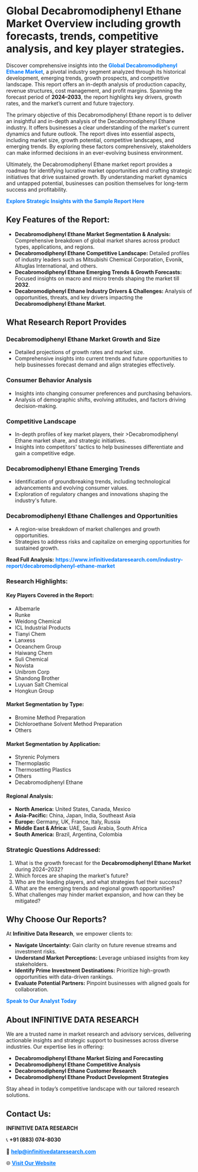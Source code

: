 <h1>Global Decabromodiphenyl Ethane Market Overview including growth forecasts, trends, competitive analysis, and key player strategies.</h1>
<p>
Discover comprehensive insights into the 
<a href="https://www.infinitivedataresearch.com/industry-report/decabromodiphenyl-ethane-market" rel="dofollow" style="color: #007BFF; text-decoration: none;"><strong>Global Decabromodiphenyl Ethane Market</strong></a>, a pivotal industry segment analyzed through its historical development, emerging trends, growth prospects, and competitive landscape. This report offers an in-depth analysis of production capacity, revenue structures, cost management, and profit margins. Spanning the forecast period of <strong>2024–2033</strong>, the report highlights key drivers, growth rates, and the market’s current and future trajectory.
</p>
<p>
The primary objective of this Decabromodiphenyl Ethane report is to deliver an insightful and in-depth analysis of the Decabromodiphenyl Ethane industry. It offers businesses a clear understanding of the market's current dynamics and future outlook. The report dives into essential aspects, including market size, growth potential, competitive landscapes, and emerging trends. By exploring these factors comprehensively, stakeholders can make informed decisions in an ever-evolving business environment.
</p>
<p>
Ultimately, the Decabromodiphenyl Ethane market report provides a roadmap for identifying lucrative market opportunities and crafting strategic initiatives that drive sustained growth. By understanding market dynamics and untapped potential, businesses can position themselves for long-term success and profitability.
</p>
<p>
<a href="https://www.infinitivedataresearch.com/request-sample/reportId=110343" style="color: #007BFF; text-decoration: none;"><strong>Explore Strategic Insights with the Sample Report Here</strong></a>
</p>

<h2>Key Features of the Report:</h2>
<ul>
<li><strong>Decabromodiphenyl Ethane Market Segmentation & Analysis:</strong> Comprehensive breakdown of global market shares across product types, applications, and regions.</li>
<li><strong>Decabromodiphenyl Ethane Competitive Landscape:</strong> Detailed profiles of industry leaders such as Mitsubishi Chemical Corporation, Evonik, Altuglas International, and others.</li>
<li><strong>Decabromodiphenyl Ethane Emerging Trends & Growth Forecasts:</strong> Focused insights on macro and micro trends shaping the market till <strong>2032</strong>.</li>
<li><strong>Decabromodiphenyl Ethane Industry Drivers & Challenges:</strong> Analysis of opportunities, threats, and key drivers impacting the <strong>Decabromodiphenyl Ethane Market</strong>.</li>
</ul>

<h2>What Research Report Provides</h2>
<h3>Decabromodiphenyl Ethane Market Growth and Size</h3>
<ul>
<li>Detailed projections of growth rates and market size.</li>
<li>Comprehensive insights into current trends and future opportunities to help businesses forecast demand and align strategies effectively.</li>
</ul>

<h3>Consumer Behavior Analysis</h3>
<ul>
<li>Insights into changing consumer preferences and purchasing behaviors.</li>
<li>Analysis of demographic shifts, evolving attitudes, and factors driving decision-making.</li>
</ul>

<h3>Competitive Landscape</h3>
<ul>
<li>In-depth profiles of key market players, their >Decabromodiphenyl Ethane market share, and strategic initiatives.</li>
<li>Insights into competitors' tactics to help businesses differentiate and gain a competitive edge.</li>
</ul>

<h3>Decabromodiphenyl Ethane Emerging Trends</h3>
<ul>
<li>Identification of groundbreaking trends, including technological advancements and evolving consumer values.</li>
<li>Exploration of regulatory changes and innovations shaping the industry's future.</li>
</ul>

<h3>Decabromodiphenyl Ethane Challenges and Opportunities</h3>
<ul>
<li>A region-wise breakdown of market challenges and growth opportunities.</li>
<li>Strategies to address risks and capitalize on emerging opportunities for sustained growth.</li>
</ul>
<p><strong>Read Full Analysis:</strong> <a href="https://www.infinitivedataresearch.com/industry-report/decabromodiphenyl-ethane-market" rel="dofollow" style="color: #007BFF; text-decoration: none;"><strong>https://www.infinitivedataresearch.com/industry-report/decabromodiphenyl-ethane-market</strong></a></p>
<h3>Research Highlights:</h3>
<h4>Key Players Covered in the Report:</h4>
<ul><li>Albemarle</li><li>Runke</li><li>Weidong Chemical</li><li>ICL Industrial Products</li><li>Tianyi Chem</li><li>Lanxess</li><li>Oceanchem Group</li><li>Haiwang Chem</li><li>Suli Chemical</li><li>Novista</li><li>Unibrom Corp</li><li>Shandong Brother</li><li>Luyuan Salt Chemical</li><li>Hongkun Group</li></ul>
<h4>Market Segmentation by Type:</h4>
<ul><li>Bromine Method Preparation</li><li>Dichloroethane Solvent Method Preparation</li><li>Others</li></ul>
<h4>Market Segmentation by Application:</h4>
<ul><li>Styrenic Polymers</li><li>Thermoplastic</li><li>Thermosetting Plastics</li><li>Others</li><li>Decabromodiphenyl Ethane</li></ul>

<h4>Regional Analysis:</h4>
<ul>
<li><strong>North America:</strong> United States, Canada, Mexico</li>
<li><strong>Asia-Pacific:</strong> China, Japan, India, Southeast Asia</li>
<li><strong>Europe:</strong> Germany, UK, France, Italy, Russia</li>
<li><strong>Middle East & Africa:</strong> UAE, Saudi Arabia, South Africa</li>
<li><strong>South America:</strong> Brazil, Argentina, Colombia</li>
</ul>

<h3>Strategic Questions Addressed:</h3>
<ol>
<li>What is the growth forecast for the <strong>Decabromodiphenyl Ethane Market</strong> during 2024–2032?</li>
<li>Which forces are shaping the market's future?</li>
<li>Who are the leading players, and what strategies fuel their success?</li>
<li>What are the emerging trends and regional growth opportunities?</li>
<li>What challenges may hinder market expansion, and how can they be mitigated?</li>
</ol>

<h2>Why Choose Our Reports?</h2>
<p>At <strong>Infinitive Data Research</strong>, we empower clients to:</p>
<ul>
<li><strong>Navigate Uncertainty:</strong> Gain clarity on future revenue streams and investment risks.</li>
<li><strong>Understand Market Perceptions:</strong> Leverage unbiased insights from key stakeholders.</li>
<li><strong>Identify Prime Investment Destinations:</strong> Prioritize high-growth opportunities with data-driven rankings.</li>
<li><strong>Evaluate Potential Partners:</strong> Pinpoint businesses with aligned goals for collaboration.</li>
</ul>
<p><a href="https://www.infinitivedataresearch.com/industry-report/decabromodiphenyl-ethane-market" rel="dofollow" style="color: #007BFF; text-decoration: none;"><strong>Speak to Our Analyst Today</strong></a></p>

<h2>About INFINITIVE DATA RESEARCH</h2>
<p>We are a trusted name in market research and advisory services, delivering actionable insights and strategic support to businesses across diverse industries. Our expertise lies in offering:</p>
<ul>
<li><strong>Decabromodiphenyl Ethane Market Sizing and Forecasting</strong></li>
<li><strong>Decabromodiphenyl Ethane Competitive Analysis</strong></li>
<li><strong>Decabromodiphenyl Ethane Customer Research</strong></li>
<li><strong>Decabromodiphenyl Ethane Product Development Strategies</strong></li>
</ul>
<p>Stay ahead in today’s competitive landscape with our tailored research solutions.</p>

<h2>Contact Us:</h2>
<p><strong>INFINITIVE DATA RESEARCH</strong></p>
<p>📞 <strong>+91 (883) 074-8030</strong></p>
<p>📧 <strong><a href="mailto:help@infinitivedataresearch.com" style="color: #007BFF;">help@infinitivedataresearch.com</a></strong></p>
<p>🌐 <strong><a href="https://www.infinitivedataresearch.com" rel="dofollow" style="color: #007BFF;">Visit Our Website</a></strong></p>